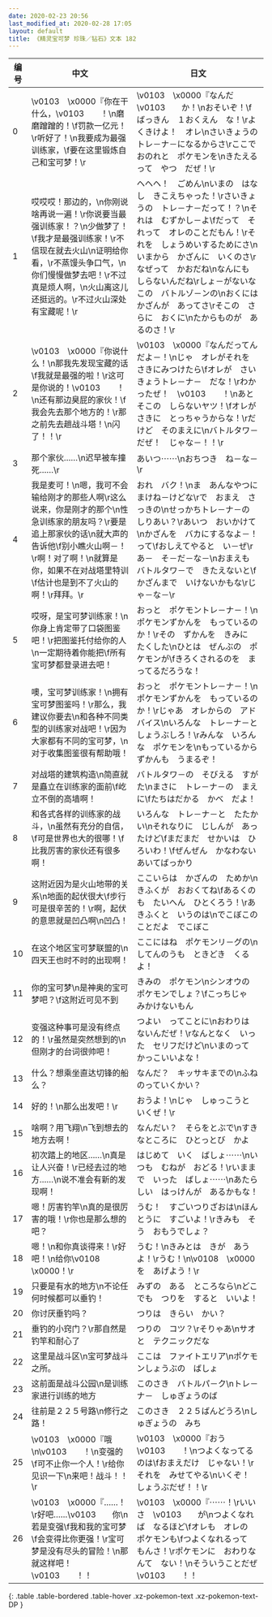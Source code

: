 ```yaml
---
date: 2020-02-23 20:56
last_modified_at: 2020-02-28 17:05
layout: default
title: 《精灵宝可梦 珍珠／钻石》文本 182
---
```

| 编号 | 中文 | 日文 |
| ---- | ---- | ---- |
| 0 | \v0103　\x0000『你在干什么，\v0103　　！\n磨磨蹭蹭的！\f罚款一亿元！\r听好了！\n我要成为最强训练家，\f要在这里锻炼自己和宝可梦！\r | \v0103　\x0000『なんだ　\v0103　　か！\nおそいぞ！\fばっきん　１おくえん　な！\rよくきけよ！　オレ\nさいきょうの　トレ－ナ－になるからさ\rここで　おのれと　ポケモンを\nきたえる　って　やつ　だぜ！\r |
| 1 | 哎哎哎！那边的，\n你刚说啥再说一遍！\r你说要当最强训练家！？\n少做梦了！\f我才是最强训练家！\r不信现在就去火山\n证明给你看，\r不蒸馒头争口气，\n你们慢慢做梦去吧！\r不过真是烦人啊，\n火山离这儿还挺远的。\r不过火山深处有宝藏呢！\r | ヘヘヘ！　ごめん\nいまの　はなし　きこえちゃった！\rさいきょうの　トレ－ナ－だって！？\nそれは　むずかし－よ\fだって　それって　オレのことだもん！\rそれを　しょうめいするためにさ\nいまから　かざんに　いくのさ\rなぜって　かおだね\nなんにも　しらないんだね\rしょ－がないな　この　バトルゾ－ンの\nおくには　かざんが　あってさ\rそこの　さらに　おくに\nたからものが　あるのさ！\r |
| 2 | \v0103　\x0000『你说什么！\n那我先发现宝藏的话\f我就是最强的啦！\r这可是你说的！\v0103　　！\n还有那边臭屁的家伙！\f我会先去那个地方的！\r那之前先去趟战斗塔！\n闪了！！\r | \v0103　\x0000『なんだってんだよ－！\nじゃ　オレがそれを　さきにみつけたら\fオレが　さいきょうトレ－ナ－　だな！\rわかったぜ！　\v0103　　！\nあと　そこの　しらないヤツ！\fオレが　さきに　とっちゃうからな！\rだけど　そのまえに\nバトルタワ－　だぜ！　じゃな－！！\r |
| 3 | 那个家伙……\n迟早被车撞死……\r | あいつ⋯⋯\nおちつき　ね－な－\r |
| 4 | 我是麦可！\n嗯，我可不会输给刚才的那些人啊\r这么说来，你是刚才的那个\n性急训练家的朋友吗？\r要是追上那家伙的话\n就大声的告诉他\f别小瞧火山啊－！\r啊！对了啊！\n就算是你，如果不在对战塔里特训\f估计也是到不了火山的啊！\r拜拜。\r | おれ　バク！\nま　あんなやつに　まけね－けどな\rで　おまえ　さっきの\nせっかちトレ－ナ－の　しりあい？\rあいつ　おいかけて\nかざんを　バカにするなよ－！　って\fおしえてやると　い－ぜ\rあ－　そ－だ－な－\nおまえも　バトルタワ－で　きたえないと\fかざんまで　いけないかもな\rじゃ－な－\r |
| 5 | 哎呀，是宝可梦训练家！\n你身上肯定带了口袋图鉴吧！\r把图鉴托付给你的人\n一定期待着你能把\f所有宝可梦都登录进去吧！ | おっと　ポケモントレ－ナ－！\nポケモンずかんを　もっているのか！\rその　ずかんを　きみに　たくした\nひとは　ぜんぶの　ポケモンが\fきろくされるのを　まってるだろうな！ |
| 6 | 噢，宝可梦训练家！\n拥有宝可梦图鉴吗！\r那么，我建议你要去\n和各种不同类型的训练家对战吧！\r因为大家都有不同的宝可梦，\n对于收集图鉴很有帮助哦！ | おっと　ポケモントレ－ナ－！\nポケモンずかんを　もっているのか！\rじゃあ　オレからの　アドバイス\nいろんな　トレ－ナ－と　しょうぶしろ！\rみんな　いろんな　ポケモンを\nもっているから　ずかんも　うまるぞ！ |
| 7 | 对战塔的建筑构造\n简直就是矗立在训练家的面前\f屹立不倒的高墙啊！ | バトルタワ－の　そびえる　すがた\nまさに　トレ－ナ－の　まえに\fたちはだかる　かべ　だよ！ |
| 8 | 和各式各样的训练家的战斗，\n虽然有充分的自信，\f可是世界也大的很哪！\f比我厉害的家伙还有很多啊！ | いろんな　トレ－ナ－と　たたかい\nそれなりに　じしんが　あったけど\fまだまだ　せかいは　ひろいわ！\fぜんぜん　かなわない　あいてばっかり |
| 9 | 这附近因为是火山地带的关系\n地面的起伏很大\f步行可是很辛苦的！\r啊，起伏的意思就是凹凸啊\n凹凸！ | ここいらは　かざんの　ためか\nきふくが　おおくてね\fあるくのも　たいへん　ひとくろう！\rあ　きふくと　いうのは\nでこぼこの　ことだよ　でこぼこ |
| 10 | 在这个地区宝可梦联盟的\n四天王也时不时的出现啊！ | ここにはね　ポケモンリ－グの\nしてんのうも　ときどき　くるよ！ |
| 11 | 你的宝可梦\n是神奥的宝可梦吧？\f这附近可见不到 | きみの　ポケモン\nシンオウの　ポケモンでしょ？\fこっちじゃ　みかけないもん |
| 12 | 变强这种事可是没有终点的！\r虽然是突然想到的\n但刚才的台词很帅吧！ | つよい　ってことに\nおわりは　ないんだぜ！\rなんとなく　いった　セリフだけど\nいまのって　かっこいいよな！ |
| 13 | 什么？想乘坐直达切锋的船么？ | なんだ？　キッサキまでの\nふね　のっていくかい？ |
| 14 | 好的！\n那么出发吧！\r | おうよ！\nじゃ　しゅっこうと　いくぜ！\r |
| 15 | 啥啊？用飞翔\n飞到想去的地方去啊！ | なんだい？　そらをとぶで\nすきなところに　ひとっとび　かよ |
| 16 | 初次踏上的地区……\n真是让人兴奋！\r已经去过的地方……\n说不准会有新的发现啊！ | はじめて　いく　ばしょ⋯⋯\nいつも　むねが　おどる！\rいままで　いった　ばしょ⋯⋯\nあたらしい　はっけんが　あるかもな！ |
| 17 | 嗯！厉害钓竿\n真的是很厉害的哦！\r你也是那么想的吧？ | うむ！　すごいつりざおは\nほんとうに　すごいよ！\rきみも　そう　おもうでしょ？ |
| 18 | 嗯！\n和你真谈得来！\r好吧！\n给你\v0108　\x0000！\r | うむ！\nきみとは　きが　あうよ！\rうむ！\n\v0108　\x0000を　あげよう！\r |
| 19 | 只要是有水的地方\n不论任何时候都可以垂钓！ | みずの　ある　ところなら\nどこでも　つりを　すると　いいよ！ |
| 20 | 你讨厌垂钓吗？ | つりは　きらい　かい？ |
| 21 | 垂钓的小窍门？\r那自然是钓竿和耐心了 | つりの　コツ？\rそりゃあ\nサオと　テクニックだな |
| 22 | 这里是战斗区\n宝可梦战斗之所。 | ここは　ファイトエリア\nポケモンしょうぶの　ばしょ |
| 23 | 这前面是战斗公园\n是训练家进行训练的地方 | このさき　バトルパ－ク\nトレ－ナ－　しゅぎょうのば |
| 24 | 往前是２２５号路\n修行之路！ | このさき　２２５ばんどうろ\nしゅぎょうの　みち |
| 25 | \v0103　\x0000『哦\n\v0103　　！\n变强的\f可不止你一个人！\r给你见识一下\n来吧！战斗！！\r | \v0103　\x0000『おう　\v0103　　！\nつよくなってるのは\fおまえだけ　じゃない！\rそれを　みせてやる\nいくぞ！　しょうぶだぜ！！\r |
| 26 | \v0103　\x0000『……！\r好吧……\v0103　　你\n若是变强\f我和我的宝可梦\f会变得比你更强！\r宝可梦是没有尽头的冒险！\n那就这样吧！\v0103　　！！ | \v0103　\x0000『⋯⋯！\rいいさ　\v0103　　が\nつよくなれば　なるほど\fオレも　オレの　ポケモンも\fつよくなれるって　もんさ！\rポケモンに　おわりなんて　ない！\nそういうことだぜ　\v0103　　！！ |
{: .table .table-bordered .table-hover .xz-pokemon-text .xz-pokemon-text-DP }